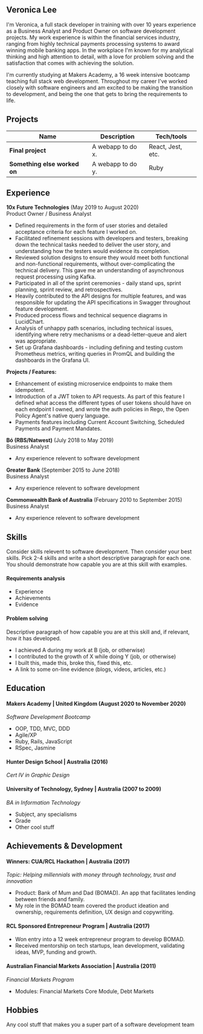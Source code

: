 ## Veronica Lee

I'm Veronica, a full stack developer in training with over 10 years experience as a Business Analyst and Product Owner on software development projects. My work experience is within the financial services industry, ranging from highly technical payments processing systems to award winning mobile banking apps. In the workplace I'm known for my analytical thinking and high attention to detail, with a love for problem solving and the satisfaction that comes with achieving the solution.

I'm currently studying at Makers Academy, a 16 week intensive bootcamp teaching full stack web development. Throughout my career I've worked closely with software engineers and am excited to be making the transition to development, and being the one that gets to bring the requirements to life.

## Projects

| Name                         | Description       | Tech/tools        |
| ---------------------------- | ----------------- | ----------------- |
| **Final project**            | A webapp to do x. | React, Jest, etc. |
| **Something else worked on** | A webapp to do y. | Ruby              |

## Experience

**10x Future Technologies** (May 2019 to August 2020)  
Product Owner / Business Analyst

- Defined requirements in the form of user stories and detailed acceptance criteria for each feature I worked on.
- Facilitated refinement sessions with developers and testers, breaking down the technical tasks needed to deliver the user story, and understanding how the testers would evidence its completion.
- Reviewed solution designs to ensure they would meet both functional and non-functional requirements, without over-complicating the technical delivery. This gave me an understanding of asynchronous request processing using Kafka.
- Participated in all of the sprint ceremonies - daily stand ups, sprint planning, sprint review, and retrospectives.
- Heavily contributed to the API designs for multiple features, and was responsible for updating the API specifications in Swagger throughout feature development.
- Produced process flows and technical sequence diagrams in LucidChart.
- Analysis of unhappy path scenarios, including technical issues, identifying where retry mechanisms or a dead-letter-queue and alert was appropriate.
- Set up Grafana dashboards - including defining and testing custom Prometheus metrics, writing queries in PromQL and building the dashboards in the Grafana UI.


**Projects / Features:**
- Enhancement of existing microservice endpoints to make them idempotent.
- Introduction of a JWT token to API requests. As part of this feature I defined what access the different types of user tokens should have on each endpoint I owned, and wrote the auth policies in Rego, the Open Policy Agent's native query language.
- Payments features including Current Account Switching, Scheduled Payments and Payment Mandates.


**Bó (RBS/Natwest)** (July 2018 to May 2019)  
Business Analyst

- Any experience relevent to software development

**Greater Bank** (September 2015 to June 2018)  
Business Analyst

- Any experience relevent to software development

**Commonwealth Bank of Australia** (February 2010 to September 2015)  
Business Analyst

- Any experience relevent to software development

## Skills

Consider skills relevent to software development. Then consider your best skills. Pick 2-4 skills and write a short descriptive paragraph for each one. You should demonstrate how capable you are at this skill with examples.

#### Requirements analysis

- Experience
- Achievements
- Evidence

#### Problem solving

Descriptive paragraph of how capable you are at this skill and, if relevant, how it has developed.

- I achieved A during my work at B (job, or otherwise)
- I contributed to the growth of X while doing Y (job, or otherwise)
- I built this, made this, broke this, fixed this, etc.
- A link to some on-line evidence (blogs, videos, articles, etc.)

## Education

#### Makers Academy | United Kingdom (August 2020 to November 2020)
*Software Development Bootcamp*

- OOP, TDD, MVC, DDD
- Agile/XP
- Ruby, Rails, JavaScript
- RSpec, Jasmine

#### Hunter Design School | Australia (2016)
*Cert IV in Graphic Design*

#### University of Technology, Sydney | Australia (2007 to 2009)
*BA in Information Technology*

- Subject, any specialisms
- Grade
- Other cool stuff

## Achievements & Development

#### Winners: CUA/RCL Hackathon | Australia (2017)
*Topic: Helping millennials with money through technology, trust and innovation*

- Product: Bank of Mum and Dad (BOMAD). An app that facilitates lending between friends and family.
- My role in the BOMAD team covered the product ideation and ownership, requirements definition, UX design and copywriting.

#### RCL Sponsored Entrepreneur Program | Australia (2017)

- Won entry into a 12 week entrepreneur program to develop BOMAD.
- Received mentorship on tech startups, lean development, validating ideas, MVP, funding and growth.

#### Australian Financial Markets Association | Australia (2011)
*Financial Markets Program*

- Modules: Financial Markets Core Module, Debt Markets

## Hobbies

Any cool stuff that makes you a super part of a software development team
